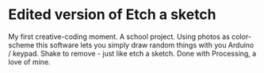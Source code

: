 # Edited version of Etch a sketch
My first creative-coding moment. A school project. Using photos as color-scheme this software lets you simply draw random things with you Arduino / keypad. Shake to remove - just like etch a sketch. Done with Processing, a love of mine. 

